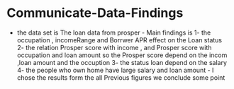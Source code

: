# Communicate-Data-Findings
- the data set is The loan data from prosper - Main findings is  1- the occupation , incomeRange and Borrwer APR effect on the Loan status 2- the relation Prosper score with income , and Prosper score with occupation and loan amount so the Prosper score depend on the incom ,loan amount and the occuption 3- the status loan depend on the salary 4- the people who own home have large salary and loan amount  - I chose the results form the all Previous figures we conclude some point
